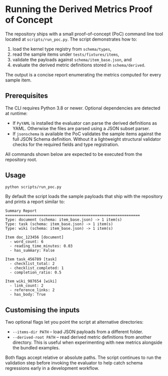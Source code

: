 # Running the Derived Metrics Proof of Concept

The repository ships with a small proof-of-concept (PoC) command line tool
located at `scripts/run_poc.py`. The script demonstrates how to:

1. load the kernel type registry from `schema/types`,
2. read the sample items under `tests/fixtures/items`,
3. validate the payloads against `schema/item_base.json`, and
4. evaluate the derived metric definitions stored in `schema/derived`.

The output is a concise report enumerating the metrics computed for every
sample item.

## Prerequisites

The CLI requires Python 3.8 or newer. Optional dependencies are detected
at runtime:

- If `PyYAML` is installed the evaluator can parse the derived definitions as
  YAML. Otherwise the files are parsed using a JSON subset parser.
- If `jsonschema` is available the PoC validates the sample items against the
  full JSON Schema definition. Without it a lightweight structural validator
  checks for the required fields and type registration.

All commands shown below are expected to be executed from the repository root.

## Usage

```bash
python scripts/run_poc.py
```

By default the script loads the sample payloads that ship with the repository
and prints a report similar to:

```
Summary Report
============================================================
Type: document (schema: item_base.json) -> 1 item(s)
Type: task (schema: item_base.json) -> 1 item(s)
Type: wiki (schema: item_base.json) -> 1 item(s)

Item doc_123456 [document]
  - word_count: 6
  - reading_time_minutes: 0.03
  - has_summary: False

Item task_456789 [task]
  - checklist_total: 2
  - checklist_completed: 1
  - completion_ratio: 0.5

Item wiki_987654 [wiki]
  - link_count: 2
  - reference_links: 2
  - has_body: True
```

## Customising the inputs

Two optional flags let you point the script at alternative directories:

- `--items-dir PATH` – load JSON payloads from a different folder.
- `--derived-root PATH` – read derived metric definitions from another
  directory. This is useful when experimenting with new metrics alongside the
  bundled examples.

Both flags accept relative or absolute paths. The script continues to run the
validation step before invoking the evaluator to help catch schema regressions
early in a development workflow.
